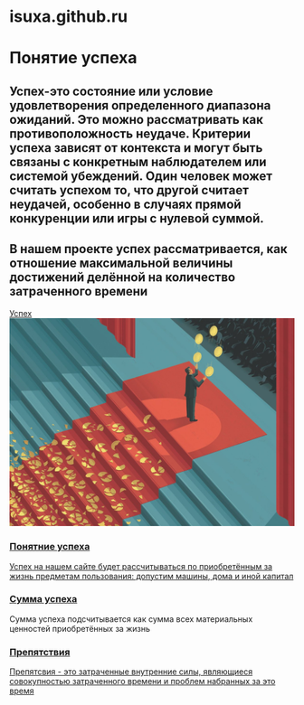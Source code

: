 # isuxa.github.ru
<html>
<head>
<title>Успех</title>
<link rel="stylesheet" href="css успеха.css">
</head>
<h1>Понятие успеха</h1>
<p><h2>Успех-это состояние или условие удовлетворения определенного диапазона ожиданий. Это можно рассматривать как противоположность неудаче. Критерии успеха зависят от контекста и могут быть связаны с конкретным наблюдателем или системой убеждений. Один человек может считать успехом то, что другой считает неудачей, особенно в случаях прямой конкуренции или игры с нулевой суммой.</h2></p>
<p><h2>В нашем проекте успех рассматривается, как отношение максимальной величины достижений делённой на количество затраченного времени</h2></p>
<a href="https://ru.wikipedia.org/wiki">Успех</a>
<img src="успех.jpg" alt="" class="image-border"/>
<div class="post-wrap">
<div class="post-item">
<div class="post-item-wrap">
<a href="" class="post-link">
<h3 class="post-title">Понятние успеха</h3>
<p class="post-content">Успех на нашем сайте будет рассчитываться по приобретённым за жизнь предметам пользования: допустим машины, дома и иной капитал</p>
</a>
</div>
</div>

<div class="post-item">
<div class="post-item-wrap">
<a href="" class="post-link">
<a href="2я страница"><h3 class="post-title">Сумма успеха</h3></a>
<p class="post-content">Сумма успеха подсчитывается как сумма всех материальных ценностей приобретённых за жизнь </p>
</a>
</div>
</div>

<div class="post-item">
<div class="post-item-wrap">
<a href="" class="post-link">
<h3 class="post-title">Препятствия</h3>
<p class="post-content">Препятсвия - это затраченные внутренние силы, являющиеся совокупностью затраченного времени и проблем набранных за это время</p>
</a>
</div>
</div>
</div>
</html>
